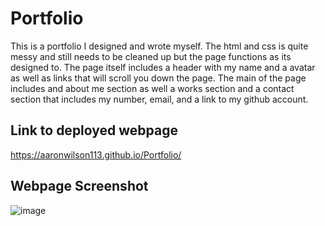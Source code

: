 # Portfolio

This is a portfolio I designed and wrote myself. The html and css is quite messy and still needs to be cleaned up but the page functions as its designed to. The page itself includes a header with my name and a avatar as well as links that will scroll you down the page. The main of the page includes and about me section as well a works section and a contact section that includes my number, email, and a link to my github account. 

## Link to deployed webpage

https://aaronwilson113.github.io/Portfolio/

## Webpage Screenshot

![image](https://user-images.githubusercontent.com/105234776/170845324-ccfab0ea-fc02-48e9-9cdd-7b7418965540.png)